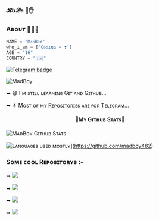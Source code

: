 ### 𝓗σ𝓛ค  💜✋

### Aʙᴏᴜᴛ 🙋🏻‍♂️
```python
NAME = "MᴀᴅBᴏʏ"
who_i_am = ['Cᴏᴅɪɴɢ = ❣️']
AGE = "16"
COUNTRY = "🇮🇳"
```

[![Telegram badge](https://img.shields.io/badge/@Warning_MadBoy_is_Here-30302f?style=for-the-badge&logo=telegram)](https://telegram.me/Warning_MadBoy_is_Here)

<p align="left"> <img src="https://komarev.com/ghpvc/?username=madboy482&label=Profile%20Views&color=orange&style=flat-square" alt="MadBoy" /> </p>

➥ 😄 I'ᴍ sᴛɪʟʟ ʟᴇᴀʀɴɪɴɢ Gɪᴛ ᴀɴᴅ Gɪᴛʜᴜʙ...

➥ ⚜️ Mᴏsᴛ ᴏғ ᴍʏ Rᴇᴘᴏsɪᴛᴏʀɪᴇs ᴀʀᴇ ғᴏʀ Tᴇʟᴇɢʀᴀᴍ...

<h4 align="center"><b>💛Mʏ Gɪᴛʜᴜʙ Sᴛᴀᴛs💛</b></h4>

![MᴀᴅBᴏʏ Gɪᴛʜᴜʙ Sᴛᴀᴛs](https://github-readme-stats.vercel.app/api?username=madboy482&include_all_commits=true&count_private=true&theme=highcontrast)

![Lᴀɴɢᴜᴀɢᴇs ᴜsᴇᴅ ᴍᴏsᴛʟʏ](https://github-readme-stats.vercel.app/api/top-langs/?username=madboy482&layout=compact&theme=highcontrast)](https://github.com/madboy482)

### Sᴏᴍᴇ ᴄᴏᴏʟ Rᴇᴘᴏsɪᴛᴏʀʏs :-
➥ <a href="https://github.com/madboy482/Romeo" alt="Rᴏᴍᴇᴏ"> <img src="https://img.shields.io/badge/%F0%9F%A4%96%20-Rᴏᴍᴇᴏ-blue" /> </a>

➥ <a href="https://github.com/madboy482/MadBoi" alt="Rᴏᴍᴇᴏ-3.0"> <img src="https://img.shields.io/badge/%F0%9F%A4%96%20-Rᴏᴍᴇᴏᴠ3-blue" /> </a>

➥ <a href="https://github.com/madboy482/Telegraph-Uploader" alt="Tᴇʟᴇɢʀᴀᴘʜ Uᴘʟᴏᴀᴅᴇʀ"> <img src="https://img.shields.io/badge/%F0%9F%A4%96%20-Tᴇʟᴇɢʀᴀᴘʜ Uᴘʟᴏᴀᴅᴇʀ-blue" /> </a>

➥ <a href="https://github.com/madboy482/rotom-2.0" alt="PᴏᴋᴇDᴇx"> <img src="https://img.shields.io/badge/%F0%9F%A4%96%20-PᴏᴋᴇDᴇx-blue" /> </a>
